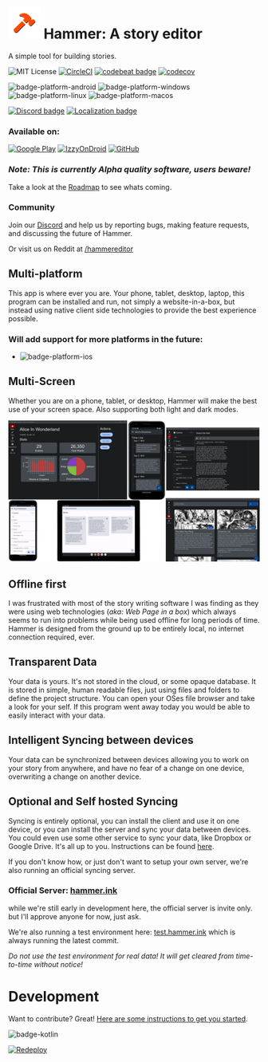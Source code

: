 # ![Hammer Logo](readme/logo.png) Hammer: A story editor

A simple tool for building stories.

![MIT License](https://img.shields.io/github/license/Wavesonics/hammer-editor) [![CircleCI](https://img.shields.io/circleci/build/github/Wavesonics/hammer-editor/develop)](https://app.circleci.com/pipelines/github/Wavesonics/hammer-editor) [![codebeat badge](https://codebeat.co/badges/ff1a14c8-352e-495f-8b61-2d5d46061149)](https://codebeat.co/projects/github-com-wavesonics-hammer-editor-master) [![codecov](https://codecov.io/gh/Wavesonics/hammer-editor/branch/develop/graph/badge.svg)](https://codecov.io/gh/Wavesonics/hammer-editor)

![badge-platform-android] ![badge-platform-windows] ![badge-platform-linux] ![badge-platform-macos]

[![Discord badge](https://img.shields.io/discord/1100282852295327744?logo=discord)](https://discord.gg/GTmgjZcupk)
[![Localization badge](https://hosted.weblate.org/widgets/hammer/-/clients/svg-badge.svg)](https://hosted.weblate.org/engage/hammer/)

### Available on:

[![Google Play](https://img.shields.io/endpoint?color=green&logo=google-play&logoColor=green&url=https%3A%2F%2Fplay.cuzi.workers.dev%2Fplay%3Fi%3Dcom.darkrockstudios.apps.hammer.android%26l%3DGoogle%2520Play%26m%3D%24version)](https://play.google.com/store/apps/details?id=com.darkrockstudios.apps.hammer.android)
[![IzzyOnDroid](https://img.shields.io/endpoint?url=https://apt.izzysoft.de/fdroid/api/v1/shield/com.darkrockstudios.apps.hammer.android?include_prereleases&logo=FDROID)](https://apt.izzysoft.de/fdroid/index/apk/com.darkrockstudios.apps.hammer.android)
[![GitHub](https://img.shields.io/github/v/release/Wavesonics/hammer-editor?include_prereleases&logo=github)](https://github.com/Wavesonics/hammer-editor/releases/latest)

### _**Note:** This is currently Alpha quality software, users beware!_

Take a look at the [Roadmap](ROADMAP.md) to see whats coming.

### Community
Join our [Discord](https://discord.gg/GTmgjZcupk) and help us by reporting bugs, making feature requests, and discussing
the future of Hammer.

Or visit us on Reddit at [/hammereditor](https://www.reddit.com/r/hammereditor/)

## Multi-platform

This app is where ever you are. Your phone, tablet, desktop, laptop, this program can be installed and run, not simply a
website-in-a-box, but instead using native client side technologies to provide the best experience possible.

### Will add support for more platforms in the future:

- ![badge-platform-ios]

## Multi-Screen

Whether you are on a phone, tablet, or desktop, Hammer will make the best use of your screen space.
Also supporting both light and dark modes.

![Screen Shots](readme/preview.png)

## Offline first

I was frustrated with most of the story writing software I was finding as they were using web technologies (_aka: Web
Page in a box_) which always seems to run into problems while being used offline for long periods of time. Hammer is
designed from the ground up to be entirely local, no internet connection required, ever.

## Transparent Data

Your data is yours. It's not stored in the cloud, or some opaque database. It is stored in simple, human readable files,
just using files and folders to define the project structure. You can open your OSes file browser and take a look for
your self. If this program went away today you would be able to easily interact with your data.

## Intelligent Syncing between devices

Your data can be synchronized between devices allowing you to work on your story from anywhere, and have no fear of a
change on one device, overwriting a change on another device.

## Optional and Self hosted Syncing

Syncing is entirely optional, you can install the client and use it on one device, or you can install the server and
sync your data between devices. You could even use some other service to sync your data, like Dropbox or Google Drive.
It's all up to you. Instructions can be found [here](HOW-TO-RUN-A-SERVER.md).

If you don't know how, or just don't want to setup your own server, we're also running an official syncing server.

### Official Server: [hammer.ink](https://hammer.ink/)
while we're still early in development here, the official server is invite only. but I'll approve anyone for now, just ask.

We're also running a test environment here: [test.hammer.ink](https://test.hammer.ink/) which is always running the latest commit.

_Do not use the test environment for real data! It will get cleared from time-to-time without notice!_

# Development
Want to contribute? Great! [Here are some instructions to get you started](DEVELOPMENT.md).

![badge-kotlin]

[![Redeploy](https://repology.org/badge/vertical-allrepos/hammer-editor.svg)](https://repology.org/project/hammer-editor/versions)

<!-- TAG_DEPENDENCIES -->

[badge-kotlin]: https://img.shields.io/badge/kotlin-1.8.20-blue.svg?logo=kotlin

<!-- PLATFORMS -->

[badge-platform-linux]: http://img.shields.io/badge/platform-linux-2D3F6C.svg?style=flat

[badge-platform-android]: http://img.shields.io/badge/platform-android-6EDB8D.svg?style=flat

[badge-platform-ios]: http://img.shields.io/badge/platform-ios-CDCDCD.svg?style=flat

[badge-platform-windows]: http://img.shields.io/badge/platform-windows-4D76CD.svg?style=flat

[badge-platform-macos]: http://img.shields.io/badge/platform-macos-111111.svg?style=flat
